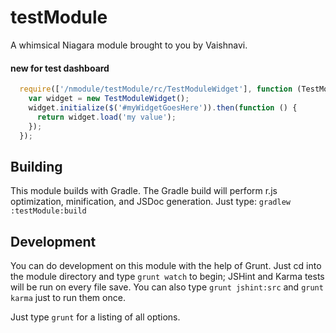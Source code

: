 # testModule

A whimsical Niagara module brought to you by Vaishnavi.

#### new for test dashboard



```javascript
  require(['/nmodule/testModule/rc/TestModuleWidget'], function (TestModuleWidget) {
    var widget = new TestModuleWidget();
    widget.initialize($('#myWidgetGoesHere')).then(function () {
      return widget.load('my value');
    });
  });
```



## Building

This module builds with Gradle. The Gradle build will perform r.js optimization,
minification, and JSDoc generation. Just type: `gradlew :testModule:build`

## Development

You can do development on this module with the help of Grunt. Just cd into
the module directory and type `grunt watch` to begin; JSHint and Karma tests
will be run on every file save. You can also type `grunt jshint:src` and
`grunt karma` just to run them once.

Just type `grunt` for a listing of all options.
